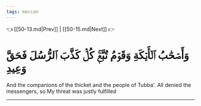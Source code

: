 ```yaml
---
tags: meccan
---
```


👈 [[50-13.md|Prev]] | [[50-15.md|Next]] 👉

# وَأَصۡحَٰبُ ٱلۡأَيۡكَةِ وَقَوۡمُ تُبَّعٖۚ كُلّٞ كَذَّبَ ٱلرُّسُلَ فَحَقَّ وَعِيدِ

And the companions of the thicket and the people of Tubba'. All denied the messengers, so My threat was justly fulfilled

---

